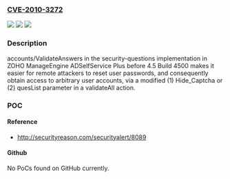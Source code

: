 ### [CVE-2010-3272](https://cve.mitre.org/cgi-bin/cvename.cgi?name=CVE-2010-3272)
![](https://img.shields.io/static/v1?label=Product&message=n%2Fa&color=blue)
![](https://img.shields.io/static/v1?label=Version&message=n%2Fa&color=blue)
![](https://img.shields.io/static/v1?label=Vulnerability&message=n%2Fa&color=brighgreen)

### Description

accounts/ValidateAnswers in the security-questions implementation in ZOHO ManageEngine ADSelfService Plus before 4.5 Build 4500 makes it easier for remote attackers to reset user passwords, and consequently obtain access to arbitrary user accounts, via a modified (1) Hide_Captcha or (2) quesList parameter in a validateAll action.

### POC

#### Reference
- http://securityreason.com/securityalert/8089

#### Github
No PoCs found on GitHub currently.

